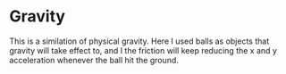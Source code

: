 # Gravity

This is a similation of physical gravity. Here I used balls as objects that gravity will take effect to, and I the friction will keep reducing the x and y acceleration whenever the ball hit the ground.